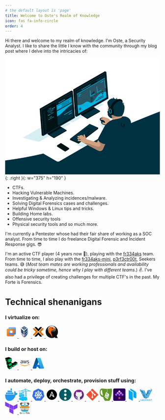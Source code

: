 ```yaml
---
# the default layout is 'page'
title: Welcome to Oste's Realm of Knowledge
icon: fas fa-info-circle
order: 4
---
```




Hi there and welcome to my realm of knowledge. I'm Oste, a Security Analyst. I like to share the little I know with the community through my blog post where I delve into the intricacies of:

![Desktop View](/assets/img/Posts/resources/code.gif){: .right }{: w="375" h="190" }

  - CTFs.
  - Hacking Vulnerable Machines.
  - Investigating & Analyzing incidences/malware.
  - Solving Digital Forensics cases and challenges.
  - Helpful Windows & Linux tips and tricks.
  - Building Home labs.
  - Offensive security tools
  - Physical security tools and so much more.

I'm currently a Pentester whose had their fair share of working as a SOC analyst. From time to time I do freelance Digital Forensic and Incident Response gigs. 😎 

I'm an active CTF player (4 years now 🙈), playing with the [fr334aks](https://blog.fr334aks.com/) team.  From time to time, I also play with the [fr334aks-mini](https://fr334aks-mini.github.io/), [p3rf3ctr00t](https://perfectroot.wiki/), Seekers teams. 😅 (*Most team mates are working professionals and availability could be tricky sometime, hence why I play with different teams.*) ✌. I've also had a privilege of creating challenges for multiple CTF's in the past. My Forte is Forensics.

# Technical shenanigans

<!-- <h3 align="left">I'm proficient operating:</h3>
<p align="left"> <a href="https://www.microsoft.com/en-us/windows?r=1" target="_blank" rel="noreferrer"> <img src="/assets/img/About/windows.png" alt="windows" width="40" height="40"/> </a> <a href="https://ubuntu.com/" target="_blank" rel="noreferrer"> <img src="/assets/img/About/ubuntu.png" alt="ubuntu" width="40" height="40"/> </a> <a href="https://www.centos.org/" target="_blank" rel="noreferrer"> <img src="/assets/img/About/centos.png" alt="centos" width="40" height="40"/> </a> <a href="https://archlinux.org/" target="_blank" rel="noreferrer"> <img src="/assets/img/About/arch.png" alt="arch" width="40" height="40"/> </a> <a href="https://www.debian.org/" target="_blank" rel="noreferrer"> <img src="/assets/img/About/debian.png" alt="debian" width="40" height="40"/></a> <a href="https://www.microsoft.com/en-us/windows-server" target="_blank" rel="noreferrer"> <img src="/assets/img/About/windowsserver.png" alt="windowsserver" width="40" height="40"/></a></p> -->


<h3 align="left">I virtualize on:</h3>
<p align="left"> <a href="https://www.vmware.com/" target="_blank" rel="noreferrer"> <img src="/assets/img/About/vmware.png" alt="vmware" width="40" height="40"/> </a> <a href="https://www.virtualbox.org/" target="_blank" rel="noreferrer"> <img src="/assets/img/About/virtualbox.png" alt="virtualbox" width="40" height="40"/> </a><a href="https://www.proxmox.com/en/" target="_blank" rel="noreferrer"> <img src="/assets/img/About/proxmox.png" alt="proxmox" width="40" height="40"/> </a><a href="https://www.qemu.org/" target="_blank" rel="noreferrer"> <img src="/assets/img/About/qemu.png" alt="qemu" width="40" height="40"/> </a></p>


<h3 align="left">I build or host on:</h3>
<p align="left"> <a href="https://www.linode.com/" target="_blank" rel="noreferrer"> <img src="/assets/img/About/linode.png" alt="linode" width="40" height="40"/> </a> <a href="https://aws.amazon.com/" target="_blank" rel="noreferrer"> <img src="/assets/img/About/aws.png" alt="aws" width="40" height="40"/> </a> <a href="https://azure.microsoft.com/en-us" target="_blank" rel="noreferrer"> <img src="/assets/img/About/azure.png" alt="azure" width="40" height="40"/> </a></p>


<h3 align="left">I automate, deploy, orchestrate, provision stuff using:</h3>
<p align="left"> <a href="https://www.docker.com/" target="_blank" rel="noreferrer"> <img src="/assets/img/About/docker.svg" alt="docker" width="40" height="40"/> </a> <a href="https://www.portainer.io/" target="_blank" rel="noreferrer"> <img src="/assets/img/About/portainer.svg" alt="portainer" width="40" height="40"/> </a> <a href="https://kubernetes.io/" target="_blank" rel="noreferrer"> <img src="/assets/img/About/kubernetes.png" alt="kubernetes" width="40" height="40"/> </a> <a href="https://www.ansible.com/" target="_blank" rel="noreferrer"> <img src="/assets/img/About/ansible.svg" alt="ansible" width="40" height="40"/> </a> <a href="https://www.semui.co/" target="_blank" rel="noreferrer"> <img src="/assets/img/About/semaphore.png" alt="semaphore" width="40" height="40"/> </a> <a href="https://github.com/" target="_blank" rel="noreferrer"> <img src="/assets/img/About/github.png" alt="github" width="40" height="40"/> </a> <a href="https://git-scm.com/" target="_blank" rel="noreferrer"> <img src="/assets/img/About/git.png" alt="git" width="40" height="40"/> </a> <a href="https://about.gitea.com/" target="_blank" rel="noreferrer"> <img src="/assets/img/About/gitea.png" alt="gitea" width="40" height="40"/> </a> <a href="https://kestra.io/" target="_blank" rel="noreferrer"> <img src="/assets/img/About/kestra.svg" alt="kestra" width="40" height="40"/> </a> <a href="https://www.packer.io/" target="_blank" rel="noreferrer"> <img src="/assets/img/About/packer.svg" alt="packer" width="40" height="40"/> </a> <a href="https://www.vagrantup.com/" target="_blank" rel="noreferrer"> <img src="/assets/img/About/vagrant.png" alt="vagrant" width="40" height="40"/> </a> <a href="https://www.terraform.io/" target="_blank" rel="noreferrer"> <img src="/assets/img/About/teraform.png" alt="teraform" width="40" height="40"/> </a> <a href="https://traefik.io/traefik/" target="_blank" rel="noreferrer"> <img src="/assets/img/About/traefic.png" alt="traefik" width="40" height="40"/> </a></p>



<script data-name="BMC-Widget" data-cfasync="false" src="https://cdnjs.buymeacoffee.com/1.0.0/widget.prod.min.js" data-id="oste" data-description="Support me on Buy me a coffee!" data-message="" data-color="#FF5F5F" data-position="Right" data-x_margin="18" data-y_margin="18"></script>
